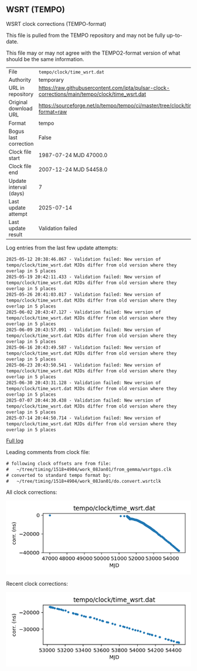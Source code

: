 
## WSRT (TEMPO)

WSRT clock corrections (TEMPO-format)

This file is pulled from the TEMPO repository and may not be fully
up-to-date.

This file may or may not agree with the TEMPO2-format version of what
should be the same information.

|     |     |
|:--- |:--- |
| File | `tempo/clock/time_wsrt.dat` |
| Authority | temporary |
| URL in repository | <https://raw.githubusercontent.com/ipta/pulsar-clock-corrections/main/tempo/clock/time_wsrt.dat> |
| Original download URL | <https://sourceforge.net/p/tempo/tempo/ci/master/tree/clock/time_wsrt.dat?format=raw> |
| Format | tempo |
| Bogus last correction | False |
| Clock file start | 1987-07-24 MJD 47000.0 |
| Clock file end | 2007-12-24 MJD 54458.0 |
| Update interval (days) | 7 |
| Last update attempt | 2025-07-14 |
| Last update result | Validation failed |

Log entries from the last few update attempts:
```
2025-05-12 20:38:46.867 - Validation failed: New version of tempo/clock/time_wsrt.dat MJDs differ from old version where they overlap in 5 places
2025-05-19 20:42:11.433 - Validation failed: New version of tempo/clock/time_wsrt.dat MJDs differ from old version where they overlap in 5 places
2025-05-26 20:41:03.017 - Validation failed: New version of tempo/clock/time_wsrt.dat MJDs differ from old version where they overlap in 5 places
2025-06-02 20:43:47.127 - Validation failed: New version of tempo/clock/time_wsrt.dat MJDs differ from old version where they overlap in 5 places
2025-06-09 20:43:57.091 - Validation failed: New version of tempo/clock/time_wsrt.dat MJDs differ from old version where they overlap in 5 places
2025-06-16 20:43:49.587 - Validation failed: New version of tempo/clock/time_wsrt.dat MJDs differ from old version where they overlap in 5 places
2025-06-23 20:43:50.541 - Validation failed: New version of tempo/clock/time_wsrt.dat MJDs differ from old version where they overlap in 5 places
2025-06-30 20:43:31.128 - Validation failed: New version of tempo/clock/time_wsrt.dat MJDs differ from old version where they overlap in 5 places
2025-07-07 20:44:30.438 - Validation failed: New version of tempo/clock/time_wsrt.dat MJDs differ from old version where they overlap in 5 places
2025-07-14 20:44:50.714 - Validation failed: New version of tempo/clock/time_wsrt.dat MJDs differ from old version where they overlap in 5 places
```
[Full log](https://raw.githubusercontent.com/ipta/pulsar-clock-corrections/main/log/tempo/clock/time_wsrt.dat.log)

Leading comments from clock file:

    # following clock offsets are from file:
    #   ~/tree/timing/1518+4904/work_08Jan01/from_gemma/wsrtgps.clk
    # converted to standard tempo format by:
    #   ~/tree/timing/1518+4904/work_08Jan01/do.convert.wsrtclk



All clock corrections:

![plot of all clock corrections](time_wsrt.dat.png "All corrections")

Recent clock corrections:

![plot of recent clock corrections](time_wsrt.dat.short.png "Recent corrections")


